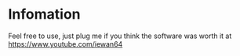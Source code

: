 # Infomation
Feel free to use, just plug me if you think the software was worth it at https://www.youtube.com/iewan64
